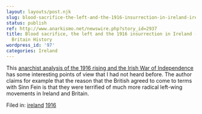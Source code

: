 ```yaml
---
layout: layouts/post.njk
slug: blood-sacrifice-the-left-and-the-1916-insurrection-in-ireland-ireland-britain-history
status: publish
ref: http://www.anarkismo.net/newswire.php?story_id=2937
title: Blood sacrifice, the left and the 1916 insurrection in Ireland - Ireland /
  Britain History
wordpress_id: '97'
categories: Ireland
---
```


This [anarchist analysis of the 1916 rising and the Irish War of Independence](http://www.anarkismo.net/newswire.php?story_id=2937) has some interesting points of view that I had not heard before.   The author claims for example that the reason that the British agreed to come to terms with Sinn Fein is that they were terrified of much more radical left-wing movements in Ireland and Britain.

Filed in: [ireland](http://www.flickr.com/photos/eob/tags/ireland) [1916](http://www.flickr.com/photos/eob/tags/1916) [](http://www.flickr.com/photos/eob/tags/)
